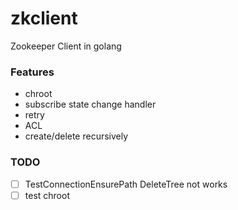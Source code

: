 # zkclient
Zookeeper Client in golang

### Features

- chroot
- subscribe state change handler
- retry
- ACL
- create/delete recursively

### TODO

- [ ] TestConnectionEnsurePath DeleteTree not works
- [ ] test chroot

